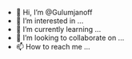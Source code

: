 - 👋 Hi, I’m @Gulumjanoff
- 👀 I’m interested in ...
- 🌱 I’m currently learning ...
- 💞️ I’m looking to collaborate on ...
- 📫 How to reach me ...

<!---
Gulumjanoff/Gulumjanoff is a ✨ special ✨ repository because its `README.md` (this file) appears on your GitHub profile.
You can click the Preview link to take a look at your changes.
--->
